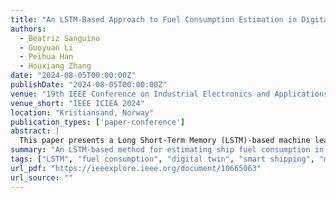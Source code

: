 ```yaml
---
title: "An LSTM-Based Approach to Fuel Consumption Estimation in Digital Twin Ship"
authors:
  - Beatriz Sanguino
  - Guoyuan Li
  - Peihua Han
  - Houxiang Zhang
date: "2024-08-05T00:00:00Z"
publishDate: "2024-08-05T00:00:00Z"
venue: "19th IEEE Conference on Industrial Electronics and Applications (ICIEA)"
venue_short: "IEEE ICIEA 2024"
location: "Kristiansand, Norway"
publication_types: ['paper-conference']
abstract: |
  This paper presents a Long Short-Term Memory (LSTM)-based machine learning model for estimating fuel consumption in digital twin ships. The model is trained on historical operational and environmental data to learn vessel-specific patterns and predict fuel usage under varying conditions. The proposed method enables more accurate and adaptive energy management, contributing to smart and sustainable maritime operations.
summary: "An LSTM-based method for estimating ship fuel consumption in a digital twin environment, presented at IEEE ICIEA 2024."
tags: ["LSTM", "fuel consumption", "digital twin", "smart shipping", "machine learning", "maritime"]
url_pdf: "https://ieeexplore.ieee.org/document/10665063"
url_source: ""
---
```

